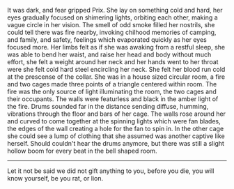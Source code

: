 It was dark, and fear gripped Prix. She lay on something cold and hard, her eyes gradually focused on shimering lights, orbiting each other, making a vague circle in her vision. The smell of odd smoke filled her nostrils, she could tell there was fire nearby, invoking chilhood memories of camping, and family, and safety, feelings which evaporated quickly as her eyes focused more. Her limbs felt as if she was awaking from a restful sleep, she was able to bend her waist, and raise her head and body without much effort, she felt a weight around her neck and her hands went to her throat were she felt cold hard steel encircling her neck. She felt her blood run cold at the prescense of the collar. She was in a house sized circular room, a fire and two cages made three points of a triangle centered within room. The fire was the only source of light illuminating the room, the two cages and their occupants. The walls were featurless and black in the amber light of the fire. Drums sounded far in the distance sending diffuse, humming, vibrations through the floor and bars of her cage. The walls rose around her and curved to come together at the spinning lights which were fan blades, the edges of the wall creating a hole for the fan to spin in. In the other cage she could see a lump of clothing that she assumed was another captive like herself. Should couldn't hear the drums anymore, but there was still a slight hollow boom for every beat in the bell shaped room.

------

Let it not be said we did not gift anything to you, before you die, you will know yourself, be you rat, or lion.
